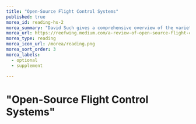 ```yaml
---
title: "Open-Source Flight Control Systems"
published: true
morea_id: reading-hs-2
morea_summary: "David Such gives a comprehensive overview of the variety of open-source flight control systems"
morea_url: https://reefwing.medium.com/a-review-of-open-source-flight-control-systems-2fe37239c9b6
morea_type: reading
morea_icon_url: /morea/reading.png
morea_sort_order: 3
morea_labels:
  - optional
  - supplement

---
```


# "Open-Source Flight Control Systems"